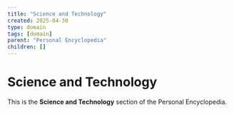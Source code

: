 ```yaml
---
title: "Science and Technology"
created: 2025-04-30
type: domain
tags: [domain]
parent: "Personal Encyclopedia"
children: []
---
```


# Science and Technology

This is the **Science and Technology** section of the Personal Encyclopedia.
